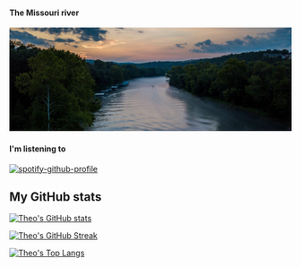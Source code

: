#### The Missouri river

<img src="images/missouri-river.jpg" width="900">

#### I'm listening to
[![spotify-github-profile](https://spotify-github-profile.vercel.app/api/view?uid=theologicvs&cover_image=true&theme=natemoo-re&show_offline=false&background_color=026886&interchange=false&bar_color=58d7f1&bar_color_cover=false)](https://github.com/kittinan/spotify-github-profile)

## My GitHub stats

[![Theo's GitHub stats](https://github-readme-stats.vercel.app/api?username=theodoremoreland&theme=react&hide=contribs,issues,prs)](https://github.com/anuraghazra/github-readme-stats)

[![Theo's GitHub Streak](https://streak-stats.demolab.com/?user=theodoremoreland&theme=ocean-gradient)](https://git.io/streak-stats)

[![Theo's Top Langs](https://github-readme-stats.vercel.app/api/top-langs/?username=theodoremoreland&size_weight=0.5&count_weight=0.5&hide=plpgsql,jupyter%20notebook&langs_count=8&theme=react)](https://github.com/anuraghazra/github-readme-stats)
